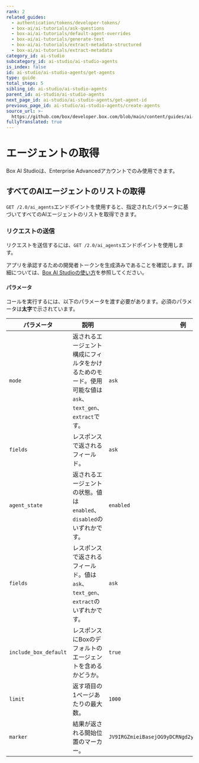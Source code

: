 ```yaml
---
rank: 2
related_guides:
  - authentication/tokens/developer-tokens/
  - box-ai/ai-tutorials/ask-questions
  - box-ai/ai-tutorials/default-agent-overrides
  - box-ai/ai-tutorials/generate-text
  - box-ai/ai-tutorials/extract-metadata-structured
  - box-ai/ai-tutorials/extract-metadata
category_id: ai-studio
subcategory_id: ai-studio/ai-studio-agents
is_index: false
id: ai-studio/ai-studio-agents/get-agents
type: guide
total_steps: 5
sibling_id: ai-studio/ai-studio-agents
parent_id: ai-studio/ai-studio-agents
next_page_id: ai-studio/ai-studio-agents/get-agent-id
previous_page_id: ai-studio/ai-studio-agents/create-agents
source_url: >-
  https://github.com/box/developer.box.com/blob/main/content/guides/ai-studio/ai-studio-agents/get-agents.md
fullyTranslated: true
---
```

# エージェントの取得

<Messsage type="caution">

Box AI Studioは、Enterprise Advancedアカウントでのみ使用できます。

</Message>

## すべてのAIエージェントのリストの取得

`GET /2.0/ai_agents`エンドポイントを使用すると、指定されたパラメータに基づいてすべてのAIエージェントのリストを取得できます。

### リクエストの送信

リクエストを送信するには、`GET /2.0/ai_agents`エンドポイントを使用します。

アプリを承認するための開発者トークンを生成済みであることを確認します。詳細については、[Box AI Studioの使い方][getting-started]を参照してください。

<Samples id="get_ai_agents">

</Samples>

#### パラメータ

コールを実行するには、以下のパラメータを渡す必要があります。必須のパラメータは**太字**で示されています。

| パラメータ                 | 説明                                                               | 例                                                   |
| --------------------- | ---------------------------------------------------------------- | --------------------------------------------------- |
| `mode`                | 返されるエージェント構成にフィルタをかけるためのモード。使用可能な値は`ask`、`text_gen`、`extract`です。 | `ask`                                               |
| `fields`              | レスポンスで返されるフィールド。                                                 | `ask`                                               |
| `agent_state`         | 返されるエージェントの状態。値は`enabled`、`disabled`のいずれかです。                     | `enabled`                                           |
| `fields`              | レスポンスで返されるフィールド。値は`ask`、`text_gen`、`extract`のいずれかです。             | `ask`                                               |
| `include_box_default` | レスポンスにBoxのデフォルトのエージェントを含めるかどうか。                                  | `true`                                              |
| `limit`               | 返す項目の1ページあたりの最大数。                                                | `1000`                                              |
| `marker`              | 結果が返される開始位置のマーカー。                                                | `JV9IRGZmieiBasejOG9yDCRNgd2ymoZIbjsxbJMjIs3kioVii` |

[getting-started]: g://ai-studio/getting-started-ai-studio

